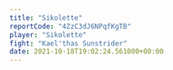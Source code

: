 ```yaml
---
title: "Sikolette"
reportCode: "4ZzC3dJ6NPqfKgTB"
player: "Sikolette"
fight: "Kael'thas Sunstrider"
date: 2021-10-18T19:02:24.561000+00:00
---
```

